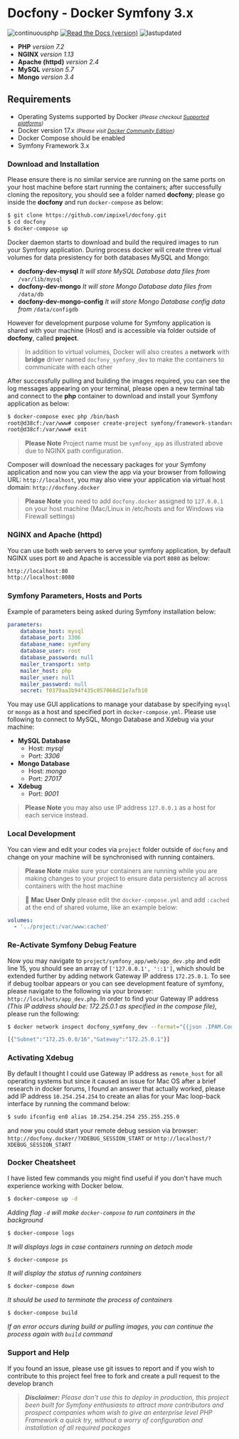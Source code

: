 # Docfony - Docker Symfony 3.x
![continuousphp](https://img.shields.io/continuousphp/git-hub/doctrine/dbal/master.svg) [![Read the Docs (version)](https://img.shields.io/readthedocs/pip/stable.svg)]()   ![lastupdated](https://img.shields.io/badge/Last%20Updated-8th%20Jan%202018-blue.svg)
* **PHP** _version 7.2_
* **NGINX** _version 1.13_
* **Apache (httpd)** _version 2.4_
* **MySQL** _version 5.7_
* **Mongo** _version 3.4_

## Requirements 
* Operating Systems supported by Docker _<small>(Please checkout <a href="https://docs.docker.com/engine/installation/#supported-platforms" target="_blank">Supported platforms</a>)</small>_
* Docker version 17.x _<small>(Please visit <a href="https://www.docker.com/community-edition" target="_blank">Docker Community Edition</a>)</small>_
* Docker Compose  should be enabled
* Symfony Framework 3.x

### Download and Installation
Please ensure there is no similar service are running on the same ports on your host machine before start running the containers; after successfully cloning the repository, you should see a folder named **docfony**; please go inside the **docfony** and run `docker-compose` as below:
```bash
$ git clone https://github.com/impixel/docfony.git
$ cd docfony
$ docker-compose up
```
Docker daemon starts to download and build the required images to run your Symfony application. During process docker will create three virtual volumes for data presistency for both databases MySQL and Mongo:
* __docfony-dev-mysql__ _It will store MySQL Database data files from_ `/var/lib/mysql` 
* __docfony-dev-mongo__ _It will store Mongo Database data files from_ `/data/db`
* __docfony-dev-mongo-config__ _It will store Mongo Database config data from_ `/data/configdb`

However for development purpose volume for Symfony application is shared with your machine (Host) and is accessible via folder outside of **docfony**, called **project**.

>In addition to virtual volumes, Docker will also creates a **network** with **bridge** driver named `docfony_symfony_dev` to make the containers to communicate with each other

After successfully pulling and building the images required, you can see the log messages appearing on your terminal, please open a new terminal tab and connect to the **php** container to download and install your Symfony application as below:
```bash
$ docker-compose exec php /bin/bash
root@d38cf:/var/www# composer create-project symfony/framework-standard-edition symfony_app 3.4
root@d38cf:/var/www# exit
```
>**Please Note** Project name must be `symfony_app` as illustrated above due to NGINX path configuration.

Composer will download the necessary packages for your Symfony application and now you can view the app via your browser from following URL:
`http://localhost`, you may also view your application via virtual host domain: `http://docfony.docker`
>**Please Note** you need to add `docfony.docker` assigned to `127.0.0.1`  on your host machine (Mac/Linux in /etc/hosts and for Windows via Firewall settings)

### NGINX and Apache (httpd)
You can use both web servers to serve your symfony application, by default NGINX uses port `80` and Apache is accessible via port `8080` as below:
```bash
http://localhost:80
http://localhost:8080
```

### Symfony Parameters, Hosts and Ports
Example of parameters being asked during Symfony installation below:
```yml
parameters:
    database_host: mysql
    database_port: 3306
    database_name: symfony
    database_user: root
    database_password: null
    mailer_transport: smtp
    mailer_host: php
    mailer_user: null
    mailer_password: null
    secret: f0379aa3b94f435c057060d21e7afb10
```
You may use GUI applications to manage your database by specifying `mysql` or `mongo` as a host and specified port in `docker-compose.yml`. Please use following to connect to MySQL, Mongo Database and Xdebug via your machine:

* __MySQL Database__
    * Host: _mysql_
    * Port: _3306_
* __Mongo Database__
    * Host: _mongo_
    * Port: _27017_
* __Xdebug__
    * Port: _9001_

> **Please Note** you may also use IP address `127.0.0.1` as a host for each service instead.

### Local Development
You can view and edit your codes via `project` folder outside of `docfony` and change on your machine will be synchronised with running containers.
>**Please Note** make sure your containers are running while you are making changes to your project to ensure data persistency all across containers with the host machine 

>:apple: **Mac User Only** please edit the `docker-compose.yml` and add `:cached` at the end of shared volume, like an example below:
```yml
volumes:
  - '../project:/var/www:cached'
```
### Re-Activate Symfony Debug Feature
Now you may navigate to `project/symfony_app/web/app_dev.php` and edit line 15, you should see an array of `['127.0.0.1', '::1']`, which should be extended further by adding network Gateway IP address `172.25.0.1`. To see if debug toolbar appears or you can see development feature of symfony, please navigate to the following via your browser: `http://localhots/app_dev.php`.
In order to find your Gateway IP address _(This IP address should be: 172.25.0.1 as specified in the compose file)_, please run the following:
```bash
$ docker network inspect docfony_symfony_dev --format="{{json .IPAM.Config}}"
```
```bash
[{"Subnet":"172.25.0.0/16","Gateway":"172.25.0.1"}]
```

### Activating Xdebug
By default I thought I could use Gateway IP address as `remote_host` for all operating systems 
but since it caused an issue for Mac OS after a brief research in docker forums, I found an 
answer that actually worked, please add IP address `10.254.254.254` to create an alias for your 
Mac loop-back interface by running the command below:
```bash
$ sudo ifconfig en0 alias 10.254.254.254 255.255.255.0
```
and now you could start your remote debug session via browser: `http://docfony.docker/?XDEBUG_SESSION_START` or `http://localhost/?XDEBUG_SESSION_START`

### Docker Cheatsheet
I have listed few commands you might find useful if you don't have much experience working with Docker below.

```bash
$ docker-compose up -d
```
_Adding flag `-d` will make `docker-compose` to run containers in the background_

```bash
$ docker-compose logs
```
_It will displays logs in case containers running on detach mode_

```bash
$ docker-compose ps
```
_It will display the status of running containers_

```bash
$ docker-compose down
```
_It should be used to terminate the process of containers_

```bash
$ docker-compose build
```
_If an error occurs during build or pulling images, you can continue the process again with `build` command_

### Support and Help
If you found an issue, please use git issues to report and if you wish to contribute to this project feel free to fork and create a pull request to the develop branch
>_**Disclaimer:** Please don't use this to deploy in production, this project been built for Symfony enthusiasts to attract more contributors and prospect companies whom wish to give an enterprise level PHP Framework a quick try, without a worry of configuration and installation of all required packages_
